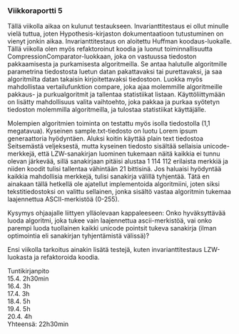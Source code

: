 ### Viikkoraportti 5

Tällä viikolla aikaa on kulunut testaukseen. Invarianttitestaus ei ollut minulle vielä tuttua, joten Hypothesis-kirjaston dokumentaatioon tutustuminen on vienyt jonkin aikaa. Invarianttitestaus on aloitettu Huffman koodaus-luokalle. Tällä viikolla olen myös refaktoroinut koodia ja luonut toiminnallisuutta CompressionComparator-luokkaan, joka on vastuussa tiedoston pakkaamisesta ja purkamisesta algoritmeilla. Se antaa halutulle algoritmille parametrina tiedostosta luetun datan pakattavaksi tai purettavaksi, ja saa algoritmilta datan takaisin kirjoitettavaksi tiedostoon. Luokka myös mahdollistaa vertailufunktion compare, joka ajaa molemmille algoritmeille pakkaus- ja purkualgoritmit ja tallentaa statistiikat listaan. Käyttöliittymään on lisätty mahdollisuus valita vaihtoehto, joka pakkaa ja purkaa syötetyn tiedoston molemmilla algoritmeilla, ja tulostaa statistiikat käyttäjälle.

Molempien algoritmien toiminta on testattu myös isolla tiedostolla (1,1 megatavua). Kyseinen sample.txt-tiedosto on luotu Lorem ipsum generaattoria hyödyntäen. Aluksi koitin käyttää plain text tiedostoa Seitsemästä veljeksestä, mutta kyseinen tiedosto sisältää sellaisia unicode-merkkejä, että LZW-sanakirjan luominen tukemaan näitä kaikkia ei tunnu olevan järkevää, sillä sanakirjaan pitäisi alustaa 1 114 112 erilaista merkkiä ja niiden koodit tulisi tallentaa vähintään 21 bittisinä. Jos haluaisi hyödyntää kaikkia mahdollisia merkkejä, tulisi sanakirja välillä tyhjentää. Tätä en ainakaan tällä hetkellä ole ajatellut implementoida algoritmiini, joten siksi tekstitiedostoksi on valittu sellainen, jonka sisältö vastaa algoritmin tukemaa laajennettua ASCII-merkistöä (0-255).

Kysymys ohjaajalle liittyen ylläolevaan kappaleeseen: Onko hyväksyttävää luoda algoritmi, joka tukee vain laajennettua ascii-merkistöä, vai onko parempi luoda tuollainen kaikki unicode pointsit tukeva sanakirja (ilman optimointia eli sanakirjan tyhjentämistä välissä)?

Ensi viikolla tarkoitus ainakin lisätä testejä, kuten invarianttitestaus LZW-luokasta ja refaktoroida koodia.

Tuntikirjanpito \
15.4. 2h30min \
16.4. 3h \
17.4. 3h \
18.4. 5h \
19.4. 5h \
20.4. 4h \
Yhteensä: 22h30min